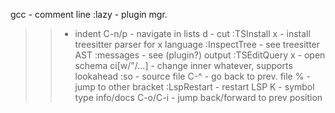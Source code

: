 gcc - comment line
:lazy - plugin mgr.
>> - indent
C-n/p - navigate in lists
d - cut
:TSInstall x - install treesitter parser for x language
:InspectTree - see treesitter AST
:messages - see (plugin?) output
:TSEditQuery x - open schema
ci[w/"/...] - change inner whatever, supports lookahead
:so - source file
C-^ - go back to prev. file
% - jump to other bracket
:LspRestart - restart LSP
K - symbol type info/docs
C-o/C-i - jump back/forward to prev position
